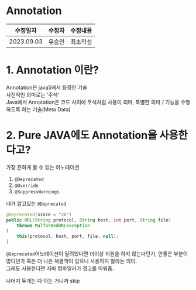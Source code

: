 # Annotation

|    수정일자    | 수정자 | 수정내용 |
|:-------------:|:---:|:-----|
| 2023.09.03 | 유승민 | 최초작성 |

# 1. Annotation 이란?
Annotation은 java5에서 등장한 기술 <br>
사전적인 의미로는 '주석'<br>
Java에서 Annotation은 코드 사이에 주석처럼 사용이 되며, 특별한 의미 / 기능을 수행하도록 하는 기술(Meta Data)

# 2. Pure JAVA에도 Annotation을 사용한다고?
가장 흔하게 볼 수 있는 어노테이션
1. `@Deprecated`
2. `@Override`
3. `@SuppressWarnings`

내가 알고있는 `@Deprecated`

```java
@Deprecated(since = "20")
public URL(String protocol, String host, int port, String file)
    throws MalformedURLException
{
    this(protocol, host, port, file, null);
}
```

`@Deprecated`어노테이션이 달려있다면 더이상 지원을 하지 않는다던가, 안좋은 부분이 많다던가 혹은 더 나은 해결책이 있으니 사용하지 말라는 의미.<br>
그래도 사용한다면 자바 컴파일러가 경고를 띄워줌.

나머지 두개는 다 아는 거니까 skip